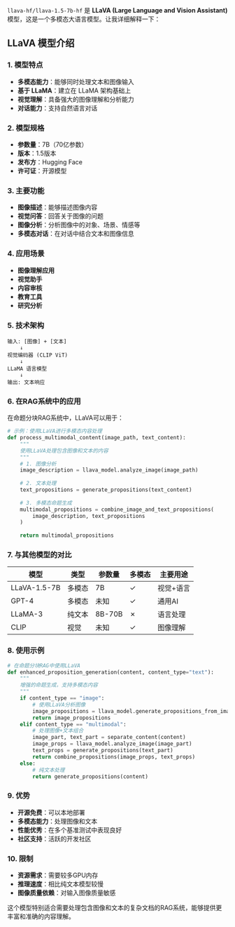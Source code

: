 `llava-hf/llava-1.5-7b-hf` 是 **LLaVA (Large Language and Vision Assistant)** 模型，这是一个多模态大语言模型。让我详细解释一下：

## LLaVA 模型介绍

### 1. 模型特点
- **多模态能力**：能够同时处理文本和图像输入
- **基于 LLaMA**：建立在 LLaMA 架构基础上
- **视觉理解**：具备强大的图像理解和分析能力
- **对话能力**：支持自然语言对话

### 2. 模型规格
- **参数量**：7B（70亿参数）
- **版本**：1.5版本
- **发布方**：Hugging Face
- **许可证**：开源模型

### 3. 主要功能
- **图像描述**：能够描述图像内容
- **视觉问答**：回答关于图像的问题
- **图像分析**：分析图像中的对象、场景、情感等
- **多模态对话**：在对话中结合文本和图像信息

### 4. 应用场景
- **图像理解应用**
- **视觉助手**
- **内容审核**
- **教育工具**
- **研究分析**

### 5. 技术架构
```
输入: [图像] + [文本]
    ↓
视觉编码器 (CLIP ViT)
    ↓
LLaMA 语言模型
    ↓
输出: 文本响应
```

### 6. 在RAG系统中的应用

在命题分块RAG系统中，LLaVA可以用于：

```python
# 示例：使用LLaVA进行多模态内容处理
def process_multimodal_content(image_path, text_content):
    """
    使用LLaVA处理包含图像和文本的内容
    """
    # 1. 图像分析
    image_description = llava_model.analyze_image(image_path)
    
    # 2. 文本处理
    text_propositions = generate_propositions(text_content)
    
    # 3. 多模态命题生成
    multimodal_propositions = combine_image_and_text_propositions(
        image_description, text_propositions
    )
    
    return multimodal_propositions
```

### 7. 与其他模型的对比

| 模型 | 类型 | 参数量 | 多模态 | 主要用途 |
|------|------|--------|--------|----------|
| LLaVA-1.5-7B | 多模态 | 7B | ✓ | 视觉+语言 |
| GPT-4 | 多模态 | 未知 | ✓ | 通用AI |
| LLaMA-3 | 纯文本 | 8B-70B | ✗ | 语言处理 |
| CLIP | 视觉 | 未知 | ✓ | 图像理解 |

### 8. 使用示例

```python
# 在命题分块RAG中使用LLaVA
def enhanced_proposition_generation(content, content_type="text"):
    """
    增强的命题生成，支持多模态内容
    """
    if content_type == "image":
        # 使用LLaVA分析图像
        image_propositions = llava_model.generate_propositions_from_image(content)
        return image_propositions
    elif content_type == "multimodal":
        # 处理图像+文本组合
        image_part, text_part = separate_content(content)
        image_props = llava_model.analyze_image(image_part)
        text_props = generate_propositions(text_part)
        return combine_propositions(image_props, text_props)
    else:
        # 纯文本处理
        return generate_propositions(content)
```

### 9. 优势
- **开源免费**：可以本地部署
- **多模态能力**：处理图像和文本
- **性能优秀**：在多个基准测试中表现良好
- **社区支持**：活跃的开发社区

### 10. 限制
- **资源需求**：需要较多GPU内存
- **推理速度**：相比纯文本模型较慢
- **图像质量依赖**：对输入图像质量敏感

这个模型特别适合需要处理包含图像和文本的复杂文档的RAG系统，能够提供更丰富和准确的内容理解。
